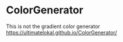 # ColorGenerator
This is not the gradient color generator
https://ultimatelokal.github.io/ColorGenerator/
